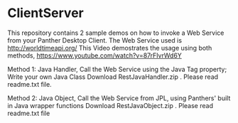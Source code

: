 # ClientServer
This repository contains  2 sample demos  on how to invoke a Web Service from  your Panther Desktop Client. The Web Service used is http://worldtimeapi.org/
This Video demostrates the usage using  both methods, https://www.youtube.com/watch?v=87rFIvrWd6Y

Method 1:
Java Handler, Call the Web Service using the Java Tag property; Write your own Java Class
Download RestJavaHandler.zip . Please read readme.txt file.



Method 2:
Java Object,  Call the Web Service  from JPL, using Panthers' built in  Java wrapper functions
Download RestJavaObject.zip . Please read readme.txt file
 

 

 
